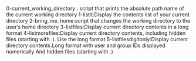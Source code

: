 0-current_working_directory : script that prints the absolute path name of the current working directory
1-listit:Display the contents list of your current directory
2-bring_me_home:script that changes the working directory to the user’s home directory
3-listfiles:Display current directory contents in a long format
4-listmorefiles:Display current directory contents, including hidden files (starting with .). Use the long format
5-listfilesdigitonly:Display current directory contents.Long format with user and group IDs displayed numerically And hidden files (starting with .)
